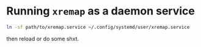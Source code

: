 # Running `xremap` as a daemon service

```bash
ln -sf path/to/xremap.service ~/.config/systemd/user/xremap.service
```

then reload or do some shxt.
